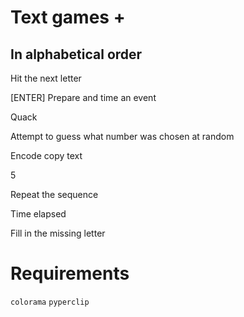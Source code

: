 # Text games +

## In alphabetical order

Hit the next letter

[ENTER] Prepare and time an event

Quack

Attempt to guess what number was chosen at random

Encode copy text

5

Repeat the sequence

Time elapsed

Fill in the missing letter

# Requirements

`colorama` `pyperclip`